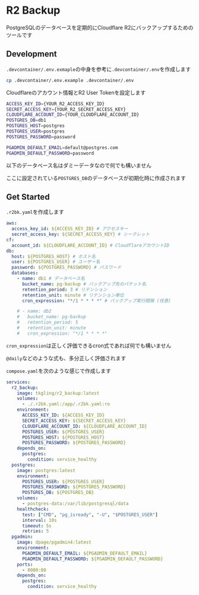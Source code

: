 # R2 Backup

PostgreSQLのデータベースを定期的にCloudflare R2にバックアップするためのツールです

## Development

`.devcontainer/.env.exmaple`の中身を参考に`.devcontainer/.env`を作成します

```zsh
cp .devcontainer/.env.example .devcontainer/.env
```

Cloudflareのアカウント情報とR2 User Tokenを設定します

```zsh
ACCESS_KEY_ID={YOUR_R2_ACCESS_KEY_ID}
SECRET_ACCESS_KEY={YOUR_R2_SECRET_ACCESS_KEY}
CLOUDFLARE_ACCOUNT_ID={YOUR_CLOUDFLARE_ACCOUNT_ID}
POSTGRES_DB=db1
POSTGRES_HOST=postgres
POSTGRES_USER=postgres
POSTGRES_PASSWORD=password

PGADMIN_DEFAULT_EMAIL=default@postgres.com
PGADMIN_DEFAULT_PASSWORD=password
```

以下のデータベース名はダミーデータなので何でも構いません

ここに設定されている`POSTGRES_DB`のデータベースが初期化時に作成されます

## Get Started

`.r2bk.yaml`を作成します

```yaml
aws:
  access_key_id: ${ACCESS_KEY_ID} # アクセスキー
  secret_access_key: ${SECRET_ACCESS_KEY} # シークレット
cf:
  account_id: ${CLOUDFLARE_ACCOUNT_ID} # CloudflareアカウントID
db:
  host: ${POSTGRES_HOST} # ホスト名
  user: ${POSTGRES_USER} # ユーザー名
  password: ${POSTGRES_PASSWORD} # パスワード
  databases:
    - name: db1 # データベース名
      bucket_name: pg-backup # バックアップ先のバケット名
      retention_period: 3 # リテンション
      retention_unit: minute # リテンション単位
      cron_expression: "*/1 * * * *" # バックアップ実行間隔 (任意)

    # - name: db2
    #   bucket_name: pg-backup
    #   retention_period: 5
    #   retention_unit: minute
    #   cron_expression: "*/1 * * * *"
```

`cron_expression`は正しく評価できるcron式であれば何でも構いません

`@daily`などのような式も、多分正しく評価されます


`compose.yaml`を次のような感じで作成します

```yaml
services:
  r2_backup:
    image: tkgling/r2_backup:latest
    volumes:
      - ./.r2bk.yaml:/app/.r2bk.yaml:ro
    environment:
      ACCESS_KEY_ID: ${ACCESS_KEY_ID}
      SECRET_ACCESS_KEY: ${SECRET_ACCESS_KEY}
      CLOUDFLARE_ACCOUNT_ID: ${CLOUDFLARE_ACCOUNT_ID}
      POSTGRES_USER: ${POSTGRES_USER}
      POSTGRES_HOST: ${POSTGRES_HOST}
      POSTGRES_PASSWORD: ${POSTGRES_PASSWORD}
    depends_on:
      postgres:
        condition: service_healthy
  postgres:
    image: postgres:latest
    environment:
      POSTGRES_USER: ${POSTGRES_USER}
      POSTGRES_PASSWORD: ${POSTGRES_PASSWORD}
      POSTGRES_DB: ${POSTGRES_DB}
    volumes:
      - postgres-data:/var/lib/postgresql/data
    healthcheck:
      test: ["CMD", "pg_isready", "-U", "$POSTGRES_USER"]
      interval: 10s
      timeout: 5s
      retries: 5
  pgadmin:
    image: dpage/pgadmin4:latest
    environment:
      PGADMIN_DEFAULT_EMAIL: ${PGADMIN_DEFAULT_EMAIL}
      PGADMIN_DEFAULT_PASSWORD: ${PGADMIN_DEFAULT_PASSWORD}
    ports:
      - 8080:80
    depends_on:
      postgres:
        condition: service_healthy
```
